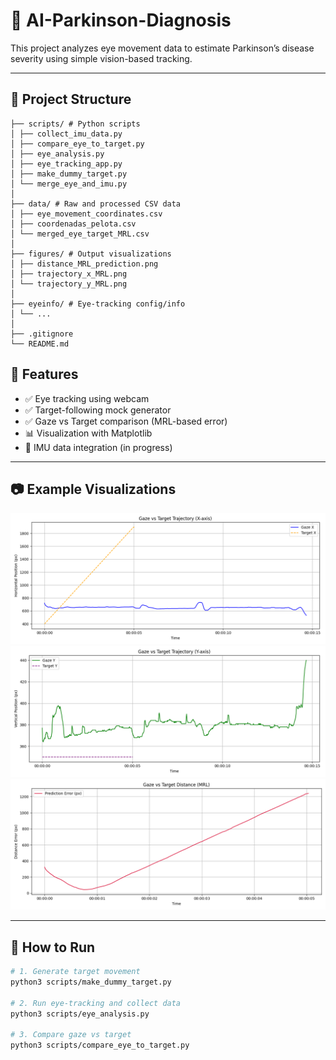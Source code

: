 # 🧠 AI-Parkinson-Diagnosis

This project analyzes eye movement data to estimate Parkinson’s disease severity using simple vision-based tracking.

---

## 📁 Project Structure
```
├── scripts/ # Python scripts
│ ├── collect_imu_data.py
│ ├── compare_eye_to_target.py
│ ├── eye_analysis.py
│ ├── eye_tracking_app.py
│ ├── make_dummy_target.py
│ └── merge_eye_and_imu.py
│
├── data/ # Raw and processed CSV data
│ ├── eye_movement_coordinates.csv
│ ├── coordenadas_pelota.csv
│ └── merged_eye_target_MRL.csv
│
├── figures/ # Output visualizations
│ ├── distance_MRL_prediction.png
│ ├── trajectory_x_MRL.png
│ └── trajectory_y_MRL.png
│
├── eyeinfo/ # Eye-tracking config/info
│ └── ...
│
├── .gitignore
└── README.md
```

## 🧪 Features

- ✅ Eye tracking using webcam
- ✅ Target-following mock generator
- ✅ Gaze vs Target comparison (MRL-based error)
- 📊 Visualization with Matplotlib
- 🚧 IMU data integration (in progress)

---

## 📷 Example Visualizations

![Trajectory X](figures/trajectory_x_MRL.png)  
![Trajectory Y](figures/trajectory_y_MRL.png)  
![Distance Error](figures/distance_MRL_prediction.png)

---

## 🚀 How to Run

```bash
# 1. Generate target movement
python3 scripts/make_dummy_target.py

# 2. Run eye-tracking and collect data
python3 scripts/eye_analysis.py

# 3. Compare gaze vs target
python3 scripts/compare_eye_to_target.py
```

